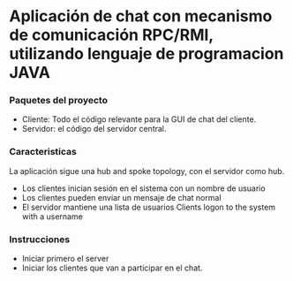 # Aplicación de chat con mecanismo de comunicación RPC/RMI, utilizando lenguaje de programacion JAVA

###  Paquetes del proyecto
- Cliente: Todo el código relevante para la GUI de chat del cliente.
- Servidor: el código del servidor central.

### Caracteristicas 

La aplicación sigue una hub and spoke topology, con el servidor como hub.
- Los clientes inician sesión en el sistema con un nombre de usuario
- Los clientes pueden enviar un mensaje de chat normal 
- El servidor mantiene una lista de usuarios
 Clients logon to the system with a username

### Instrucciones 
- Iniciar primero el server 
- Iniciar los clientes que van a participar en el chat. 
